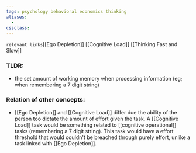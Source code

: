```yaml
---
tags: psychology behavioral economics thinking
aliases: 
  - 
cssclass: 
---
```

`relevant links`[[Ego Depletion]] [[Cognitive Load]] [[Thinking Fast and Slow]]

### TLDR:
- the set amount of working memory when processing information (eg; when remembering a 7 digit string)


### Relation of other concepts:
 - [[Ego Depletion]] and [[Cognitive Load]] differ due the ability of the person too dictate the amount of effort given the task. A [[Cognitive Load]] task would be something related to [[cognitive operational]] tasks (remembering a 7 digit string). This task would have a effort threshold that would couldn't be breached through purely effort, unlike a task linked with [[Ego Depletion]].


